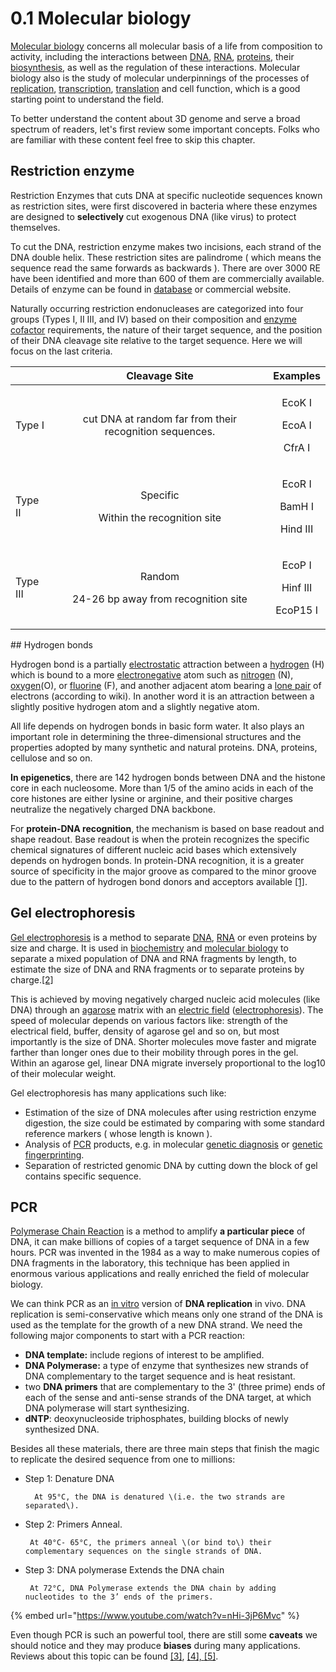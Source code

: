 # 0.1 Molecular biology

[Molecular biology](https://en.wikipedia.org/wiki/Molecular_biology) concerns all molecular basis of a life from composition to activity, including the interactions between [DNA](https://en.wikipedia.org/wiki/DNA), [RNA](https://en.wikipedia.org/wiki/RNA), [proteins](https://en.wikipedia.org/wiki/Protein), their [biosynthesis](https://en.wikipedia.org/wiki/Protein_biosynthesis), as well as the regulation of these interactions.  Molecular biology also is the study of molecular underpinnings of the processes of [replication](https://en.wikipedia.org/wiki/DNA_replication), [transcription](https://en.wikipedia.org/wiki/Transcription_%28genetics%29), [translation](https://en.wikipedia.org/wiki/Translation_%28biology%29) and cell function, which is a good starting point to understand the field.

To better understand the content about 3D genome and serve a broad spectrum of readers, let's first review some important concepts. Folks who are familiar with these content feel free to skip this chapter. 

## Restriction enzyme

Restriction Enzymes that cuts DNA at specific nucleotide sequences known as restriction sites, were first discovered in bacteria where these enzymes are designed to **selectively** cut exogenous DNA \(like virus\) to protect themselves. 

To cut the DNA, restriction enzyme makes two incisions, each strand of the DNA double helix. These restriction sites are palindrome \( which means the  sequence read the same forwards as backwards \). There are over 3000 RE have been identified and more than 600 of them are commercially available. Details of enzyme can be found in [database](http://rebase.neb.com/rebase/rebase.html) or commercial website.  

Naturally occurring restriction endonucleases are categorized into four groups \(Types I, II III, and IV\) based on their composition and [enzyme cofactor](https://en.wikipedia.org/wiki/Enzyme_cofactor) requirements, the nature of their target sequence, and the position of their DNA cleavage site relative to the target sequence. Here we will focus on the last criteria.

<table>
  <thead>
    <tr>
      <th style="text-align:left"></th>
      <th style="text-align:center">Cleavage Site</th>
      <th style="text-align:center">Examples</th>
    </tr>
  </thead>
  <tbody>
    <tr>
      <td style="text-align:left">Type I</td>
      <td style="text-align:center">cut DNA at random far from their recognition sequences.</td>
      <td style="text-align:center">
        <p>EcoK I</p>
        <p>EcoA I</p>
        <p>CfrA I</p>
      </td>
    </tr>
    <tr>
      <td style="text-align:left">Type II</td>
      <td style="text-align:center">
        <p>Specific</p>
        <p>Within the recognition site</p>
      </td>
      <td style="text-align:center">
        <p>EcoR I</p>
        <p>BamH I</p>
        <p>Hind III</p>
      </td>
    </tr>
    <tr>
      <td style="text-align:left">Type III</td>
      <td style="text-align:center">
        <p>Random</p>
        <p>24-26 bp away from recognition site</p>
      </td>
      <td style="text-align:center">
        <p>EcoP I</p>
        <p>Hinf III</p>
        <p>EcoP15 I</p>
      </td>
    </tr>
  </tbody>
</table>## Hydrogen bonds

Hydrogen bond  is a partially [electrostatic](https://en.wikipedia.org/wiki/Electrostatics) attraction between a [hydrogen](https://en.wikipedia.org/wiki/Hydrogen) \(H\) which is bound to a more [electronegative](https://en.wikipedia.org/wiki/Electronegativity) atom such as [nitrogen](https://en.wikipedia.org/wiki/Nitrogen) \(N\), [oxygen](https://en.wikipedia.org/wiki/Oxygen)\(O\), or [fluorine](https://en.wikipedia.org/wiki/Fluorine) \(F\), and another adjacent atom bearing a [lone pair](https://en.wikipedia.org/wiki/Lone_pair) of electrons \(according to wiki\). In another word it is an attraction between a slightly positive hydrogen atom and a slightly negative atom.

All life depends on hydrogen bonds in basic form water. It also plays an important role in determining the three-dimensional structures and the properties adopted by many synthetic and natural proteins. DNA, proteins, cellulose and so on.

**In epigenetics**, there are 142 hydrogen bonds between DNA and the histone core in each nucleosome.  More than 1/5 of the amino acids in each of the core histones are either lysine or arginine, and their positive charges neutralize the negatively charged DNA backbone. 

For **protein-DNA recognition**,  the mechanism is based on base readout and shape readout. Base readout is when the protein recognizes the specific chemical signatures of different nucleic acid bases which extensively depends on hydrogen bonds. In protein-DNA recognition, it is a greater source of specificity in the major groove as compared to the minor groove due to the pattern of hydrogen bond donors and acceptors available [\[1\]](https://en.wikibooks.org/wiki/Structural_Biochemistry/Protein_function/DNA_Binding).

## Gel electrophoresis

[Gel electrophoresis](http://en.wikipedia.org/wiki/Gel_electrophoresis) is a method to separate [DNA](http://en.wikipedia.org/wiki/DNA), [RNA](http://en.wikipedia.org/wiki/RNA) or even proteins by size and charge. It is used in [biochemistry](https://en.wikipedia.org/wiki/Biochemistry) and [molecular biology](https://en.wikipedia.org/wiki/Molecular_biology) to separate a mixed population of DNA and RNA fragments by length, to estimate the size of DNA and RNA fragments or to separate proteins by charge.[\[2\]](https://en.wikipedia.org/wiki/Gel_electrophoresis#cite_note-1)

This is achieved by moving negatively charged nucleic acid molecules \(like DNA\) through an [agarose](http://en.wikipedia.org/wiki/Agarose) matrix with an [electric field](http://en.wikipedia.org/wiki/Electric_field) \([electrophoresis](http://en.wikipedia.org/wiki/Electrophoresis)\). The speed of molecular depends on various factors like: strength of the electrical field, buffer, density of agarose gel and so on, but most importantly is the size of DNA. Shorter molecules move faster and migrate farther than longer ones due to their mobility through pores in the gel. Within an agarose gel, linear DNA migrate inversely proportional to the log10 of their molecular weight.

Gel electrophoresis has many applications such like:

* Estimation of the size of DNA molecules after using restriction enzyme digestion, the size could be estimated by comparing with some standard reference markers \( whose length is known \). 
* Analysis of [PCR](https://en.wikipedia.org/wiki/PCR) products, e.g. in molecular [genetic diagnosis](https://en.wikipedia.org/wiki/Preimplantation_genetic_diagnosis) or [genetic fingerprinting](https://en.wikipedia.org/wiki/Genetic_fingerprinting).
* Separation of restricted genomic DNA by cutting down the block of gel contains specific sequence. 

## PCR

[Polymerase Chain Reaction](https://en.wikipedia.org/wiki/Polymerase_chain_reaction) is a method to amplify **a particular piece** of DNA, it can make billions of copies of a target sequence of DNA in a few hours. PCR was invented in the 1984 as a way to make numerous copies of DNA fragments in the laboratory, this technique has been applied in enormous various applications and really enriched the field of molecular biology. 

We can think PCR as an [in vitro](https://en.wikipedia.org/wiki/In_vitro) version of **DNA replication** in vivo. DNA replication is semi-conservative which means only one strand of the DNA is used as the template for the growth of a new DNA strand. We need the following major components to start with a PCR reaction:

* **DNA template:** include regions of interest to be amplified. 
* **DNA Polymerase:** a type of enzyme that synthesizes new strands of DNA complementary to the target sequence and is heat resistant. 
* two **DNA primers** that are complementary to the 3' (three prime) ends of each of the sense and anti-sense strands of the DNA target, at which DNA polymerase will start synthesizing. 
* **dNTP**: deoxynucleoside triphosphates, building blocks of newly synthesized DNA.

Besides all these materials, there are three main steps that finish the magic to replicate the desired sequence from one to millions:

* Step 1: Denature DNA

        At 95°C, the DNA is denatured \(i.e. the two strands are separated\).

* Step 2: Primers Anneal.

       At 40°C- 65°C, the primers anneal \(or bind to\) their complementary sequences on the single strands of DNA.

* Step 3: DNA polymerase Extends the DNA chain

       At 72°C, DNA Polymerase extends the DNA chain by adding nucleotides to the 3’ ends of the primers.

{% embed url="https://www.youtube.com/watch?v=nHi-3jP6Mvc" %}

Even though PCR is such an powerful tool, there are still some **caveats** we should notice and they may produce **biases** during many applications. Reviews about this topic can be found [\[3\]](https://academic.oup.com/nar/article/43/21/e143/2468099), [\[4\], ](https://www.ncbi.nlm.nih.gov/pmc/articles/PMC1317340/)[\[5\]](https://www.ncbi.nlm.nih.gov/pmc/articles/PMC3188800/).

